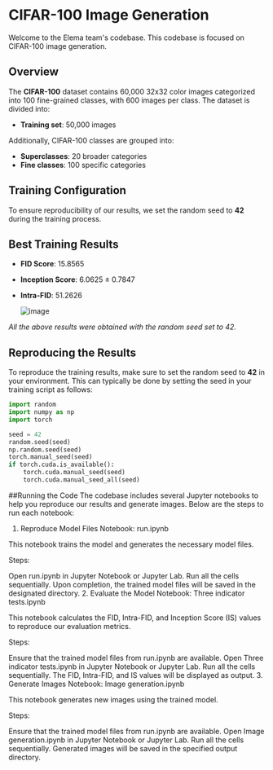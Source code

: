 # CIFAR-100 Image Generation

Welcome to the Elema team's codebase. This codebase is focused on CIFAR-100 image generation.

## Overview

The **CIFAR-100** dataset contains 60,000 32x32 color images categorized into 100 fine-grained classes, with 600 images per class. The dataset is divided into:
- **Training set**: 50,000 images

Additionally, CIFAR-100 classes are grouped into:
- **Superclasses**: 20 broader categories
- **Fine classes**: 100 specific categories

## Training Configuration

To ensure reproducibility of our results, we set the random seed to **42** during the training process.

## Best Training Results

- **FID Score**: 15.8565
- **Inception Score**: 6.0625 ± 0.7847
- **Intra-FID**: 51.2626

  ![image](https://github.com/user-attachments/assets/6a254e90-1c6d-403d-87b2-72902f4d1b00)


*All the above results were obtained with the random seed set to 42.*

## Reproducing the Results

To reproduce the training results, make sure to set the random seed to **42** in your environment. This can typically be done by setting the seed in your training script as follows:

```python
import random
import numpy as np
import torch

seed = 42
random.seed(seed)
np.random.seed(seed)
torch.manual_seed(seed)
if torch.cuda.is_available():
    torch.cuda.manual_seed(seed)
    torch.cuda.manual_seed_all(seed)
```
##Running the Code
The codebase includes several Jupyter notebooks to help you reproduce our results and generate images. Below are the steps to run each notebook:

1. Reproduce Model Files
Notebook: run.ipynb

This notebook trains the model and generates the necessary model files.

Steps:

Open run.ipynb in Jupyter Notebook or Jupyter Lab.
Run all the cells sequentially.
Upon completion, the trained model files will be saved in the designated directory.
2. Evaluate the Model
Notebook: Three indicator tests.ipynb

This notebook calculates the FID, Intra-FID, and Inception Score (IS) values to reproduce our evaluation metrics.

Steps:

Ensure that the trained model files from run.ipynb are available.
Open Three indicator tests.ipynb in Jupyter Notebook or Jupyter Lab.
Run all the cells sequentially.
The FID, Intra-FID, and IS values will be displayed as output.
3. Generate Images
Notebook: Image generation.ipynb

This notebook generates new images using the trained model.

Steps:

Ensure that the trained model files from run.ipynb are available.
Open Image generation.ipynb in Jupyter Notebook or Jupyter Lab.
Run all the cells sequentially.
Generated images will be saved in the specified output directory.
